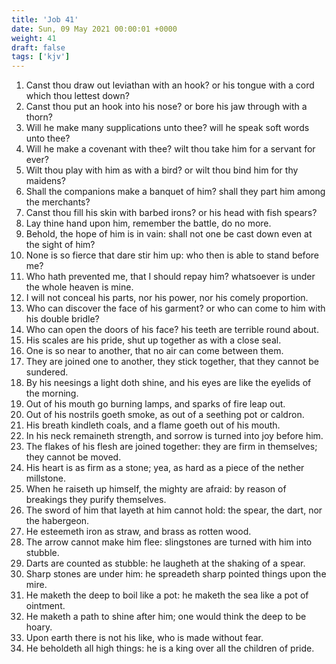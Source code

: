 ```yaml
---
title: 'Job 41'
date: Sun, 09 May 2021 00:00:01 +0000
weight: 41
draft: false
tags: ['kjv'] 
---
```


1. Canst thou draw out leviathan with an hook? or his tongue with a cord which thou lettest down?
2. Canst thou put an hook into his nose? or bore his jaw through with a thorn?
3. Will he make many supplications unto thee? will he speak soft words unto thee?
4. Will he make a covenant with thee? wilt thou take him for a servant for ever?
5. Wilt thou play with him as with a bird? or wilt thou bind him for thy maidens?
6. Shall the companions make a banquet of him? shall they part him among the merchants?
7. Canst thou fill his skin with barbed irons? or his head with fish spears?
8. Lay thine hand upon him, remember the battle, do no more.
9. Behold, the hope of him is in vain: shall not one be cast down even at the sight of him?
10. None is so fierce that dare stir him up: who then is able to stand before me?
11. Who hath prevented me, that I should repay him? whatsoever is under the whole heaven is mine.
12. I will not conceal his parts, nor his power, nor his comely proportion.
13. Who can discover the face of his garment? or who can come to him with his double bridle?
14. Who can open the doors of his face? his teeth are terrible round about.
15. His scales are his pride, shut up together as with a close seal.
16. One is so near to another, that no air can come between them.
17. They are joined one to another, they stick together, that they cannot be sundered.
18. By his neesings a light doth shine, and his eyes are like the eyelids of the morning.
19. Out of his mouth go burning lamps, and sparks of fire leap out.
20. Out of his nostrils goeth smoke, as out of a seething pot or caldron.
21. His breath kindleth coals, and a flame goeth out of his mouth.
22. In his neck remaineth strength, and sorrow is turned into joy before him.
23. The flakes of his flesh are joined together: they are firm in themselves; they cannot be moved.
24. His heart is as firm as a stone; yea, as hard as a piece of the nether millstone.
25. When he raiseth up himself, the mighty are afraid: by reason of breakings they purify themselves.
26. The sword of him that layeth at him cannot hold: the spear, the dart, nor the habergeon.
27. He esteemeth iron as straw, and brass as rotten wood.
28. The arrow cannot make him flee: slingstones are turned with him into stubble.
29. Darts are counted as stubble: he laugheth at the shaking of a spear.
30. Sharp stones are under him: he spreadeth sharp pointed things upon the mire.
31. He maketh the deep to boil like a pot: he maketh the sea like a pot of ointment.
32. He maketh a path to shine after him; one would think the deep to be hoary.
33. Upon earth there is not his like, who is made without fear.
34. He beholdeth all high things: he is a king over all the children of pride.
